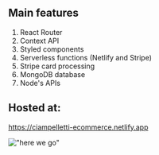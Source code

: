 ## Main features

1. React Router
2. Context API
3. Styled components
4. Serverless functions (Netlify and Stripe)
5. Stripe card processing
6. MongoDB database
7. Node's APIs

## Hosted at:

https://ciampelletti-ecommerce.netlify.app

   !["here we go"](https://ciampelletti-ecommerce.netlify.app)

